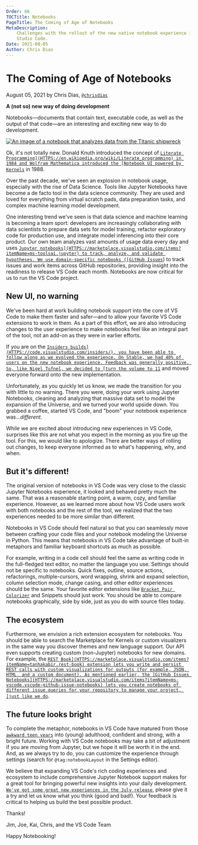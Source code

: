 ```yaml
---
Order: 66
TOCTitle: Notebooks
PageTitle: The Coming of Age of Notebooks
MetaDescription:
    Challenges with the rollout of the new native notebook experience in Visual
    Studio Code.
Date: 2021-08-05
Author: Chris Dias
---
```


# The Coming of Age of Notebooks

August 05, 2021 by Chris Dias, [`@chrisdias`](HTTPS://twitter.com/chrisdias)

**A (not so) new way of doing development**

Notebooks—documents that contain text, executable code, as well as the output of
that code—are an interesting and exciting new way to do development.

[![An image of a notebook that analyzes data from the Titanic shipwreck](notebook.png)](/assets/blogs/2021/08/05/notebook.png)

Ok, it's not totally new. Donald Knuth introduced the concept of
[`Literate Programming](HTTPS://en.wikipedia.org/wiki/Literate_programming) in
1984 and Wolfram Mathematica introduced the
[Notebook UI powered by Kernels`](HTTPS://en.wikipedia.org/wiki/Wolfram_Mathematica)
in 1988.

Over the past decade, we've seen an explosion in notebook usage, especially with
the rise of Data Science. Tools like Jupyter Notebooks have become a de facto
tool in the data science community. They are used and loved for everything from
virtual scratch pads, data preparation tasks, and complex machine learning model
development.

One interesting trend we've seen is that data science and machine learning is
becoming a team sport: developers are increasingly collaborating with data
scientists to prepare data sets for model training, refactor exploratory code
for production use, and integrate model inferencing into their core product. Our
own team analyzes vast amounts of usage data every day and uses
[`Jupyter notebooks](HTTPS://marketplace.visualstudio.com/items?itemName=ms-toolsai.jupyter)
to track, analyze, and validate hypotheses. We use domain-specific notebooks
([GitHub Issues`](HTTPS://marketplace.visualstudio.com/items?itemName=ms-vscode.vscode-github-issue-notebooks))
to track issues and work items across GitHub repositories, providing insight
into the readiness to release VS Code each month. Notebooks are now critical for
us to run the VS Code project.

## New UI, no warning

We've been hard at work building notebook support into the core of VS Code to
make them faster and safer—and to allow your favorite VS Code extensions to work
in them. As a part of this effort, we are also introducing changes to the user
experience to make notebooks feel like an integral part of the tool, not an
add-on as they were in earlier efforts.

If you are on the [`Insiders builds](HTTPS://code.visualstudio.com/insiders/),
you have been able to follow along as we evolved the experience. On Stable, we
had 40% of users on the new notebook experience. Feedback was generally
positive. So, like Nigel Tufnel, we decided to
[turn the volume to 11`](HTTPS://www.youtube.com/watch?v=hW008FcKr3Q) and moved
everyone forward onto the new implementation.

Unfortunately, as you quickly let us know, we made the transition for you with
little to no warning. There you were, doing your work using Jupyter Notebooks,
cleaning and analyzing that massive data set to model the expansion of the
Universe, and we turned your world upside down. You grabbed a coffee, started VS
Code, and "boom" your notebook experience was..._different_.

While we are excited about introducing new experiences in VS Code, surprises
like this are not what you expect in the morning as you fire up the tool. For
this, we would like to apologize. There are better ways of rolling out changes,
to keep everyone informed as to what's happening, why, and when.

## But it's different!

The original version of notebooks in VS Code was very close to the classic
Jupyter Notebooks experience, it looked and behaved pretty much the same. That
was a reasonable starting point, a warm, cozy, and familiar experience. However,
as we learned more about how VS Code users work with both notebooks and the rest
of the tool, we realized that the two experiences needed to be more similar than
different.

Notebooks in VS Code should feel natural so that you can seamlessly move between
crafting your code files and your notebook modeling the Universe in Python. This
means that notebooks in VS Code take advantage of built-in metaphors and
familiar keyboard shortcuts as much as possible.

For example, writing in a code cell should feel the same as writing code in the
full-fledged text editor, no matter the language you use. Settings should not be
specific to notebooks. Quick fixes, outline, source actions, refactorings,
multiple-cursors, word wrapping, shrink and expand selection, column selection
mode, change casing, and other editor experiences should be the same. Your
favorite editor extensions like
[`Bracket Pair Colorizer`](HTTPS://marketplace.visualstudio.com/items?itemName=CoenraadS.bracket-pair-colorizer)
and Snippets should just work. You should be able to compare notebooks
graphically, side by side, just as you do with source files today.

## The ecosystem

Furthermore, we envision a rich extension ecosystem for notebooks. You should be
able to search the Marketplace for Kernels or custom visualizers in the same way
you discover themes and new language support. Our API even supports creating
custom (non-Jupyter) notebooks for new domains. For example, the
[`REST Book](HTTPS://marketplace.visualstudio.com/items?itemName=tanhakabir.rest-book)
extension lets you write and persist REST calls with custom visualizations for
outputs (for example, JSON, HTML, and a custom document). As mentioned earlier,
the
[GitHub Issues Notebooks](HTTPS://marketplace.visualstudio.com/items?itemName=ms-vscode.vscode-github-issue-notebooks)
lets you create notebooks of different issue queries for your repository to
manage your project,
[just like we do`](HTTPS://github.com/microsoft/vscode/blob/eede0a5b712cbaeb0ce3ad9b3b54261f1d6c1f91/.vscode/notebooks/endgame.github-issues).

## The future looks bright

To complete the metaphor, notebooks in VS Code have matured from those
[`awkward teen years`](HTTPS://www.huffpost.com/entry/awkward-teenage-years-success_n_4734007)
into (young) adulthood, confident and strong, with a bright future. Working with
VS Code notebooks may take a bit of adjustment if you are moving from Jupyter,
but we hope it will be worth it in the end. And, as we always try to do, you can
customize the experience through settings (search for `@tag:notebookLayout` in
the Settings editor).

We believe that expanding VS Code's rich coding experiences and ecosystem to
include comprehensive Jupyter Notebook support makes for a great tool for
bringing powerful new insights into your daily development.
[`We've got some great new experiences in the July release`](HTTPS://code.visualstudio.com/updates/v1_59#_notebook-layout-improvements),
please give it a try and let us know what you think (good and bad!). Your
feedback is critical to helping us build the best possible product.

Thanks!

Jim, Joe, Kai, Chris, and the VS Code Team

Happy Notebooking!
